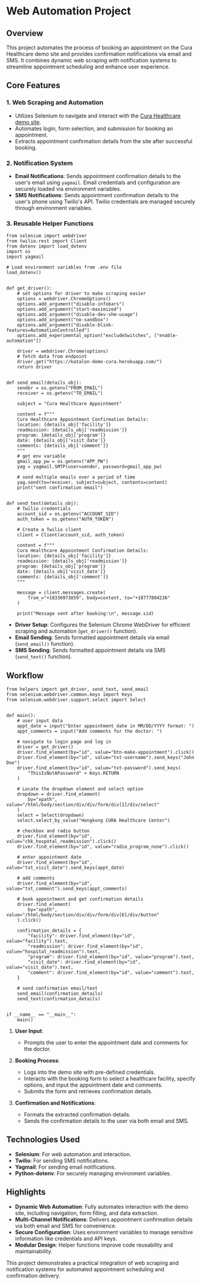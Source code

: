 # Web Automation Project

## Overview

This project automates the process of booking an appointment on the Cura Healthcare demo site and provides confirmation notifications via email and SMS. It combines dynamic web scraping with notification systems to streamline appointment scheduling and enhance user experience.

## Core Features

### 1. **Web Scraping and Automation**

- Utilizes Selenium to navigate and interact with the [Cura Healthcare demo site](https://katalon-demo-cura.herokuapp.com/).
- Automates login, form selection, and submission for booking an appointment.
- Extracts appointment confirmation details from the site after successful booking.

### 2. **Notification System**

- **Email Notifications**: Sends appointment confirmation details to the user's email using `yagmail`. Email credentials and configuration are securely loaded via environment variables.
- **SMS Notifications**: Sends appointment confirmation details to the user's phone using Twilio's API. Twilio credentials are managed securely through environment variables.

### 3. **Reusable Helper Functions**

```
from selenium import webdriver
from twilio.rest import Client
from dotenv import load_dotenv
import os
import yagmail

# Load environment variables from .env file
load_dotenv()


def get_driver():
    # set options for driver to make scraping easier
    options = webdriver.ChromeOptions()
    options.add_argument("disable-infobars")
    options.add_argument("start-maximized")
    options.add_argument("disable-dev-shm-usage")
    options.add_argument("no-sandbox")
    options.add_argument("disable-blink-features=AutomationControlled")
    options.add_experimental_option("excludeSwitches", ["enable-automation"])

    driver = webdriver.Chrome(options)
    # fetch data from endpoint
    driver.get("https://katalon-demo-cura.herokuapp.com/")
    return driver


def send_email(details_obj):
    sender = os.getenv("FROM_EMAIL")
    receiver = os.getenv("TO_EMAIL")

    subject = "Cura Healthcare Appointment"

    content = f"""
    Cura Healthcare Appointment Confirmation Details:
    location: {details_obj['facility']}
    readmission: {details_obj['readmission']}
    program: {details_obj['program']}
    date: {details_obj['visit_date']}
    comments: {details_obj['comment']}
    """
    # get env variable
    gmail_app_pw = os.getenv("APP_PW")
    yag = yagmail.SMTP(user=sender, password=gmail_app_pw)

    # send multiple emails over a period of time
    yag.send(to=receiver, subject=subject, contents=content)
    print("sent confirmation email")


def send_text(details_obj):
    # Twilio credentials
    account_sid = os.getenv("ACCOUNT_SID")
    auth_token = os.getenv("AUTH_TOKEN")

    # Create a Twilio client
    client = Client(account_sid, auth_token)

    content = f"""
    Cura Healthcare Appointment Confirmation Details:
    location: {details_obj['facility']}
    readmission: {details_obj['readmission']}
    program: {details_obj['program']}
    date: {details_obj['visit_date']}
    comments: {details_obj['comment']}
    """

    message = client.messages.create(
        from_="+18336973859", body=content, to="+18777804236"
    )

    print("Message sent after booking:\n", message.sid)
```

- **Driver Setup**: Configures the Selenium Chrome WebDriver for efficient scraping and automation (`get_driver()` function).
- **Email Sending**: Sends formatted appointment details via email (`send_email()` function).
- **SMS Sending**: Sends formatted appointment details via SMS (`send_text()` function).

## Workflow

```
from helpers import get_driver, send_text, send_email
from selenium.webdriver.common.keys import Keys
from selenium.webdriver.support.select import Select


def main():
    # user input data
    appt_date = input("Enter appointment date in MM/DD/YYYY format: ")
    appt_comments = input("Add comments for the doctor: ")

    # navigate to login page and log in
    driver = get_driver()
    driver.find_element(by="id", value="btn-make-appointment").click()
    driver.find_element(by="id", value="txt-username").send_keys("John Doe")
    driver.find_element(by="id", value="txt-password").send_keys(
        "ThisIsNotAPassword" + Keys.RETURN
    )

    # Locate the dropdown element and select option
    dropdown = driver.find_element(
        by="xpath", value="/html/body/section/div/div/form/div[1]/div/select"
    )
    select = Select(dropdown)
    select.select_by_value("Hongkong CURA Healthcare Center")

    # checkbox and radio button
    driver.find_element(by="id", value="chk_hospotal_readmission").click()
    driver.find_element(by="id", value="radio_program_none").click()

    # enter appointment date
    driver.find_element(by="id", value="txt_visit_date").send_keys(appt_date)

    # add comments
    driver.find_element(by="id", value="txt_comment").send_keys(appt_comments)

    # book appointment and get confirmation details
    driver.find_element(
        by="xpath", value="/html/body/section/div/div/form/div[6]/div/button"
    ).click()

    confirmation_details = {
        "facility": driver.find_element(by="id", value="facility").text,
        "readmission": driver.find_element(by="id", value="hospital_readmission").text,
        "program": driver.find_element(by="id", value="program").text,
        "visit_date": driver.find_element(by="id", value="visit_date").text,
        "comment": driver.find_element(by="id", value="comment").text,
    }

    # send confirmation email/text
    send_email(confirmation_details)
    send_text(confirmation_details)


if __name__ == "__main__":
    main()
```

1. **User Input**:
   - Prompts the user to enter the appointment date and comments for the doctor.
2. **Booking Process**:

   - Logs into the demo site with pre-defined credentials.
   - Interacts with the booking form to select a healthcare facility, specify options, and input the appointment date and comments.
   - Submits the form and retrieves confirmation details.

3. **Confirmation and Notifications**:
   - Formats the extracted confirmation details.
   - Sends the confirmation details to the user via both email and SMS.

## Technologies Used

- **Selenium**: For web automation and interaction.
- **Twilio**: For sending SMS notifications.
- **Yagmail**: For sending email notifications.
- **Python-dotenv**: For securely managing environment variables.

## Highlights

- **Dynamic Web Automation**: Fully automates interaction with the demo site, including navigation, form filling, and data extraction.
- **Multi-Channel Notifications**: Delivers appointment confirmation details via both email and SMS for convenience.
- **Secure Configuration**: Uses environment variables to manage sensitive information like credentials and API keys.
- **Modular Design**: Helper functions improve code reusability and maintainability.

This project demonstrates a practical integration of web scraping and notification systems for automated appointment scheduling and confirmation delivery.
